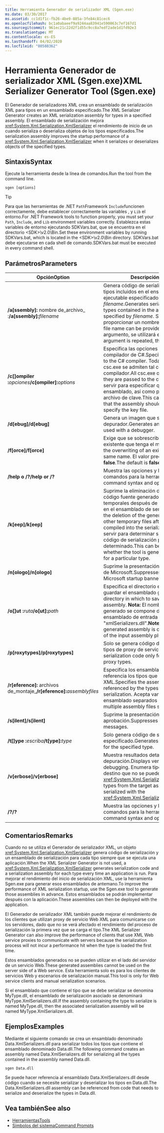```yaml
---
title: Herramienta Generador de serializador XML (Sgen.exe)
ms.date: 03/30/2017
ms.assetid: cc1d1f1c-fb26-4be9-885a-3fe84c81cec6
ms.openlocfilehash: bc1a0abaeef9a9244aa83941e590063c7ef167d1
ms.sourcegitcommit: 961ec21c22d2f1d55c9cc8a7edf2ade1d1fd92e3
ms.translationtype: MT
ms.contentlocale: es-ES
ms.lasthandoff: 04/02/2020
ms.locfileid: "80588362"
---
```

# <a name="xml-serializer-generator-tool-sgenexe"></a><span data-ttu-id="639ef-102">Herramienta Generador de serializador XML (Sgen.exe)</span><span class="sxs-lookup"><span data-stu-id="639ef-102">XML Serializer Generator Tool (Sgen.exe)</span></span>

<span data-ttu-id="639ef-103">El Generador de serializadores XML crea un ensamblado de serialización XML para tipos en un ensamblado especificado.</span><span class="sxs-lookup"><span data-stu-id="639ef-103">The XML Serializer Generator creates an XML serialization assembly for types in a specified assembly.</span></span> <span data-ttu-id="639ef-104">El ensamblado de serialización mejora <xref:System.Xml.Serialization.XmlSerializer> el rendimiento de inicio de un cuando serializa o deserializa objetos de los tipos especificados.</span><span class="sxs-lookup"><span data-stu-id="639ef-104">The serialization assembly improves the startup performance of a <xref:System.Xml.Serialization.XmlSerializer> when it serializes or deserializes objects of the specified types.</span></span>
  
## <a name="syntax"></a><span data-ttu-id="639ef-105">Sintaxis</span><span class="sxs-lookup"><span data-stu-id="639ef-105">Syntax</span></span>

<span data-ttu-id="639ef-106">Ejecute la herramienta desde la línea de comandos.</span><span class="sxs-lookup"><span data-stu-id="639ef-106">Run the tool from the command line.</span></span>
  
```console  
sgen [options]  
```
  
> [!TIP]
> <span data-ttu-id="639ef-107">Para que las herramientas de .NET `Path`Framework `Include`funcionen correctamente, debe establecer correctamente las variables , y `Lib` el entorno.</span><span class="sxs-lookup"><span data-stu-id="639ef-107">For .NET Framework tools to function properly, you must set your `Path`, `Include`, and `Lib` environment variables correctly.</span></span> <span data-ttu-id="639ef-108">Establezca estas variables de entorno ejecutando SDKVars.bat, que se encuentra en el directorio \<SDK>\v2.0\Bin.</span><span class="sxs-lookup"><span data-stu-id="639ef-108">Set these environment variables by running SDKVars.bat, which is located in the \<SDK>\v2.0\Bin directory.</span></span> <span data-ttu-id="639ef-109">SDKVars.bat debe ejecutarse en cada shell de comando.</span><span class="sxs-lookup"><span data-stu-id="639ef-109">SDKVars.bat must be executed in every command shell.</span></span>
  
## <a name="parameters"></a><span data-ttu-id="639ef-110">Parámetros</span><span class="sxs-lookup"><span data-stu-id="639ef-110">Parameters</span></span>  
  
|<span data-ttu-id="639ef-111">Opción</span><span class="sxs-lookup"><span data-stu-id="639ef-111">Option</span></span>|<span data-ttu-id="639ef-112">Descripción</span><span class="sxs-lookup"><span data-stu-id="639ef-112">Description</span></span>|  
|------------|-----------------|  
|<span data-ttu-id="639ef-113">**/a\[ssembly\]:** nombre de_archivo_ :</span><span class="sxs-lookup"><span data-stu-id="639ef-113">**/a\[ssembly\]:**_filename_</span></span>|<span data-ttu-id="639ef-114">Genera código de serialización para todos los tipos incluidos en el ensamblado o la aplicación ejecutable especificados por *filename*.</span><span class="sxs-lookup"><span data-stu-id="639ef-114">Generates serialization code for all the types contained in the assembly or executable specified by *filename*.</span></span> <span data-ttu-id="639ef-115">Solo se puede proporcionar un nombre de archivo.</span><span class="sxs-lookup"><span data-stu-id="639ef-115">Only one file name can be provided.</span></span> <span data-ttu-id="639ef-116">Si se repite este argumento, se utilizará el último nombre.</span><span class="sxs-lookup"><span data-stu-id="639ef-116">If this argument is repeated, the last file name is used.</span></span>|  
|<span data-ttu-id="639ef-117">**/c\[\]ompiler :**_opciones_</span><span class="sxs-lookup"><span data-stu-id="639ef-117">**/c\[ompiler\]:**_options_</span></span>|<span data-ttu-id="639ef-118">Especifica las opciones que se deben pasar al compilador de C#.</span><span class="sxs-lookup"><span data-stu-id="639ef-118">Specifies the options to pass to the C# compiler.</span></span> <span data-ttu-id="639ef-119">Todas las opciones de csc.exe se admiten tal como se pasan al compilador.</span><span class="sxs-lookup"><span data-stu-id="639ef-119">All csc.exe options are supported as they are passed to the compiler.</span></span> <span data-ttu-id="639ef-120">Esto puede servir para especificar que se debería firmar el ensamblado, así como para especificar el archivo de clave.</span><span class="sxs-lookup"><span data-stu-id="639ef-120">This can be used to specify that the assembly should be signed and to specify the key file.</span></span>|  
|<span data-ttu-id="639ef-121">**/d\[ebug\]**</span><span class="sxs-lookup"><span data-stu-id="639ef-121">**/d\[ebug\]**</span></span>|<span data-ttu-id="639ef-122">Genera un imagen que se puede utilizar con un depurador.</span><span class="sxs-lookup"><span data-stu-id="639ef-122">Generates an image that can be used with a debugger.</span></span>|  
|<span data-ttu-id="639ef-123">**/f\[orce\]**</span><span class="sxs-lookup"><span data-stu-id="639ef-123">**/f\[orce\]**</span></span>|<span data-ttu-id="639ef-124">Exige que se sobrescriba un ensamblado existente que tenga el mismo nombre.</span><span class="sxs-lookup"><span data-stu-id="639ef-124">Forces the overwriting of an existing assembly of the same name.</span></span> <span data-ttu-id="639ef-125">El valor predeterminado es **false**.</span><span class="sxs-lookup"><span data-stu-id="639ef-125">The default is **false**.</span></span>|  
|<span data-ttu-id="639ef-126">**/help o /?**</span><span class="sxs-lookup"><span data-stu-id="639ef-126">**/help or /?**</span></span>|<span data-ttu-id="639ef-127">Muestra las opciones y la sintaxis de los comandos para la herramienta.</span><span class="sxs-lookup"><span data-stu-id="639ef-127">Displays command syntax and options for the tool.</span></span>|  
|<span data-ttu-id="639ef-128">**/k\[eep\]**</span><span class="sxs-lookup"><span data-stu-id="639ef-128">**/k\[eep\]**</span></span>|<span data-ttu-id="639ef-129">Suprime la eliminación de los archivos de código fuente generados y otros archivos temporales después de que se han compilado en el ensamblado de serialización.</span><span class="sxs-lookup"><span data-stu-id="639ef-129">Suppresses the deletion of the generated source files and other temporary files after they have been compiled into the serialization assembly.</span></span> <span data-ttu-id="639ef-130">Puede servir para determinar si la herramienta genera código de serialización para un tipo determinado.</span><span class="sxs-lookup"><span data-stu-id="639ef-130">This can be used to determine whether the tool is generating serialization code for a particular type.</span></span>|  
|<span data-ttu-id="639ef-131">**/n\[ologo\]**</span><span class="sxs-lookup"><span data-stu-id="639ef-131">**/n\[ologo\]**</span></span>|<span data-ttu-id="639ef-132">Suprime la presentación de la portada de inicio de Microsoft.</span><span class="sxs-lookup"><span data-stu-id="639ef-132">Suppresses the display of the Microsoft startup banner.</span></span>|  
|<span data-ttu-id="639ef-133">**/o\[\]ut :**_ruta_</span><span class="sxs-lookup"><span data-stu-id="639ef-133">**/o\[ut\]:**_path_</span></span>|<span data-ttu-id="639ef-134">Especifica el directorio en el que se debe guardar el ensamblado generado.</span><span class="sxs-lookup"><span data-stu-id="639ef-134">Specifies the directory in which to save the generated assembly.</span></span> <span data-ttu-id="639ef-135">**Nota:** El nombre del ensamblado generado se compone del nombre del ensamblado de entrada más "xmlSerializers.dll".</span><span class="sxs-lookup"><span data-stu-id="639ef-135">**Note:**  The name of the generated assembly is composed of the name of the input assembly plus "xmlSerializers.dll".</span></span>|  
|<span data-ttu-id="639ef-136">**/p\[roxytypes\]**</span><span class="sxs-lookup"><span data-stu-id="639ef-136">**/p\[roxytypes\]**</span></span>|<span data-ttu-id="639ef-137">Solo se genera código de serialización para los tipos de proxy de servicio Web XML.</span><span class="sxs-lookup"><span data-stu-id="639ef-137">Generates serialization code only for the XML Web service proxy types.</span></span>|  
|<span data-ttu-id="639ef-138">**/r\[eference\]:** archivos de_montaje_</span><span class="sxs-lookup"><span data-stu-id="639ef-138">**/r\[eference\]:**_assemblyfiles_</span></span>|<span data-ttu-id="639ef-139">Especifica los ensamblados a los que hacen referencia los tipos que requieren serialización XML.</span><span class="sxs-lookup"><span data-stu-id="639ef-139">Specifies the assemblies that are referenced by the types requiring XML serialization.</span></span> <span data-ttu-id="639ef-140">Acepta varios archivos de ensamblado separados por comas.</span><span class="sxs-lookup"><span data-stu-id="639ef-140">Accepts multiple assembly files separated by commas.</span></span>|  
|<span data-ttu-id="639ef-141">**/s\[ilent\]**</span><span class="sxs-lookup"><span data-stu-id="639ef-141">**/s\[ilent\]**</span></span>|<span data-ttu-id="639ef-142">Suprime la presentación de mensajes de aprobación.</span><span class="sxs-lookup"><span data-stu-id="639ef-142">Suppresses the display of success messages.</span></span>|  
|<span data-ttu-id="639ef-143">**/t\[\]ype :**_escriba_</span><span class="sxs-lookup"><span data-stu-id="639ef-143">**/t\[ype\]:**_type_</span></span>|<span data-ttu-id="639ef-144">Solo genera código de serialización para el tipo especificado.</span><span class="sxs-lookup"><span data-stu-id="639ef-144">Generates serialization code only for the specified type.</span></span>|  
|<span data-ttu-id="639ef-145">**/v\[erbose\]**</span><span class="sxs-lookup"><span data-stu-id="639ef-145">**/v\[erbose\]**</span></span>|<span data-ttu-id="639ef-146">Muestra resultados detallados para la depuración.</span><span class="sxs-lookup"><span data-stu-id="639ef-146">Displays verbose output for debugging.</span></span> <span data-ttu-id="639ef-147">Enumera tipos del ensamblado de destino que no se pueden serializar con <xref:System.Xml.Serialization.XmlSerializer>.</span><span class="sxs-lookup"><span data-stu-id="639ef-147">Lists types from the target assembly that cannot be serialized with the <xref:System.Xml.Serialization.XmlSerializer>.</span></span>|  
|<span data-ttu-id="639ef-148">**/?**</span><span class="sxs-lookup"><span data-stu-id="639ef-148">**/?**</span></span>|<span data-ttu-id="639ef-149">Muestra las opciones y la sintaxis de los comandos para la herramienta.</span><span class="sxs-lookup"><span data-stu-id="639ef-149">Displays command syntax and options for the tool.</span></span>|  
  
## <a name="remarks"></a><span data-ttu-id="639ef-150">Comentarios</span><span class="sxs-lookup"><span data-stu-id="639ef-150">Remarks</span></span>  
 <span data-ttu-id="639ef-151">Cuando no se utiliza el Generador de serializador XML, un objeto <xref:System.Xml.Serialization.XmlSerializer> genera código de serialización y un ensamblado de serialización para cada tipo siempre que se ejecuta una aplicación.</span><span class="sxs-lookup"><span data-stu-id="639ef-151">When the XML Serializer Generator is not used, a <xref:System.Xml.Serialization.XmlSerializer> generates serialization code and a serialization assembly for each type every time an application is run.</span></span> <span data-ttu-id="639ef-152">Para mejorar el rendimiento del inicio de serialización XML, use la herramienta Sgen.exe para generar esos ensamblados de antemano.</span><span class="sxs-lookup"><span data-stu-id="639ef-152">To improve the performance of XML serialization startup, use the Sgen.exe tool to generate those assemblies in advance.</span></span> <span data-ttu-id="639ef-153">Estos ensamblados se podrán implementar después con la aplicación.</span><span class="sxs-lookup"><span data-stu-id="639ef-153">These assemblies can then be deployed with the application.</span></span>  
  
 <span data-ttu-id="639ef-154">El Generador de serializador XML también puede mejorar el rendimiento de los clientes que utilizan proxy de servicio Web XML para comunicarse con los servidores, dado que no se verá afectado el rendimiento del proceso de serialización la primera vez que se carga el tipo.</span><span class="sxs-lookup"><span data-stu-id="639ef-154">The XML Serializer Generator can also improve the performance of clients that use XML Web service proxies to communicate with servers because the serialization process will not incur a performance hit when the type is loaded the first time.</span></span>  
  
 <span data-ttu-id="639ef-155">Estos ensamblados generados no se pueden utilizar en el lado del servidor de un servicio Web.</span><span class="sxs-lookup"><span data-stu-id="639ef-155">These generated assemblies cannot be used on the server side of a Web service.</span></span> <span data-ttu-id="639ef-156">Esta herramienta solo es para los clientes de servicios Web y escenarios de serialización manual.</span><span class="sxs-lookup"><span data-stu-id="639ef-156">This tool is only for Web service clients and manual serialization scenarios.</span></span>  
  
 <span data-ttu-id="639ef-157">Si el ensamblado que contiene el tipo que se debe serializar se denomina MyType.dll, el ensamblado de serialización asociado se denominará MyType.XmlSerializers.dll.</span><span class="sxs-lookup"><span data-stu-id="639ef-157">If the assembly containing the type to serialize is named MyType.dll, then the associated serialization assembly will be named MyType.XmlSerializers.dll.</span></span>  
  
## <a name="examples"></a><span data-ttu-id="639ef-158">Ejemplos</span><span class="sxs-lookup"><span data-stu-id="639ef-158">Examples</span></span>  
 <span data-ttu-id="639ef-159">Mediante el siguiente comando se crea un ensamblado denominado Data.XmlSerializers.dll para serializar todos los tipos que contiene el ensamblado denominado Data.dll.</span><span class="sxs-lookup"><span data-stu-id="639ef-159">The following command creates an assembly named Data.XmlSerializers.dll for serializing all the types contained in the assembly named Data.dll.</span></span>  
  
```console  
sgen Data.dll
```  
  
 <span data-ttu-id="639ef-160">Se puede hacer referencia al ensamblado Data.XmlSerializers.dll desde código cuando se necesite serializar y deserializar los tipos en Data.dll.</span><span class="sxs-lookup"><span data-stu-id="639ef-160">The Data.XmlSerializers.dll assembly can be referenced from code that needs to serialize and deserialize the types in Data.dll.</span></span>  
  
## <a name="see-also"></a><span data-ttu-id="639ef-161">Vea también</span><span class="sxs-lookup"><span data-stu-id="639ef-161">See also</span></span>

- [<span data-ttu-id="639ef-162">Herramientas</span><span class="sxs-lookup"><span data-stu-id="639ef-162">Tools</span></span>](../../../docs/framework/tools/index.md)
- [<span data-ttu-id="639ef-163">Símbolos del sistema</span><span class="sxs-lookup"><span data-stu-id="639ef-163">Command Prompts</span></span>](../../../docs/framework/tools/developer-command-prompt-for-vs.md)
